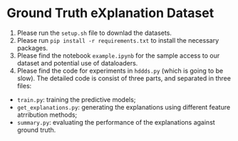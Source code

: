 # Ground Truth eXplanation Dataset
1. Please run the `setup.sh` file to downlad the datasets.
2. Please run `pip install -r requirements.txt` to install the necessary packages.
3. Please find the notebook `example.ipynb` for the sample access to our dataset and potential use of dataloaders.
4. Please find the code for experiments in `hddds.py` (which is going to be slow). The detailed code is consist of three parts, and separated in three files:
-  `train.py`: training the predictive models;
-  `get_explanations.py`: generating the explanations using different feature atrribution methods;
-  `summary.py`: evaluating the performance of the explanations against ground truth.
